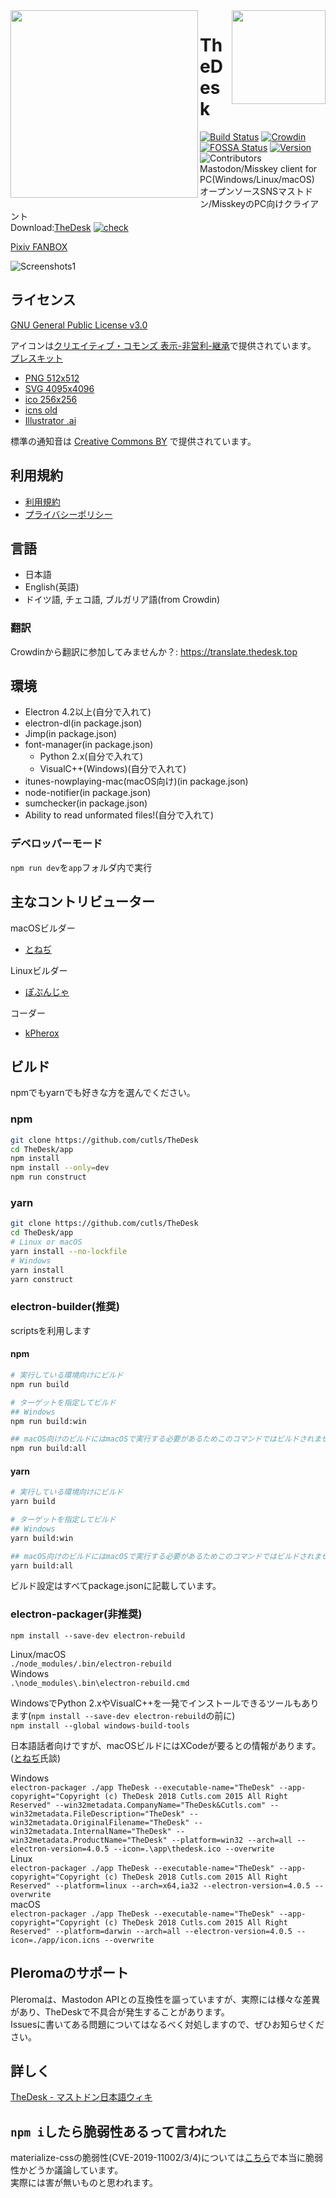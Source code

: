 <img src="https://thedesk.top/img/top.png" width="300" align="left">
<img src="https://thedesk.top/img/desk.png" width="150" align="right">

# TheDesk
 
[![Build Status](https://travis-ci.org/cutls/TheDesk.svg?branch=master)](https://travis-ci.org/cutls/TheDesk)
[![Crowdin](https://d322cqt584bo4o.cloudfront.net/thedesk/localized.svg)](https://translate.thedesk.top/project/thedesk)
[![FOSSA Status](https://bit.ly/2N4cLd1)](https://bit.ly/31zqMmZ)
[![Version](https://flat.badgen.net/github/release/cutls/TheDesk)](https://github.com/cutls/TheDesk/releases)
![Contributors](https://flat.badgen.net/github/contributors/cutls/TheDesk)  
Mastodon/Misskey client for PC(Windows/Linux/macOS)  
オープンソースSNSマストドン/MisskeyのPC向けクライアント  
Download:[TheDesk](https://thedesk.top) [![check](https://status.cutls.com/badge/?site=thedesk.top)](https://status.cutls.com)    

[Pixiv FANBOX](https://www.pixiv.net/fanbox/creator/28105985)

![Screenshots1](https://thedesk.top/img/scr1.png)  

## ライセンス

[GNU General Public License v3.0](https://github.com/cutls/TheDesk/blob/master/LICENSE)  

アイコンは[クリエイティブ・コモンズ 表示-非営利-継承](https://creativecommons.org/licenses/by-nc-sa/4.0/)で提供されています。  
[プレスキット](https://d2upiril6ywqp9.cloudfront.net/press/TheDesk+PressKit.zip)  

* [PNG 512x512](https://d2upiril6ywqp9.cloudfront.net/press/thedesk.png)
* [SVG 4095x4096](https://d2upiril6ywqp9.cloudfront.net/press/thedesk-fullcolor.svg)
* [ico 256x256](https://d2upiril6ywqp9.cloudfront.net/press/thedesk.ico)
* [icns old](https://d2upiril6ywqp9.cloudfront.net/press/thedesk.icns)
* [Illustrator .ai](https://d2upiril6ywqp9.cloudfront.net/press/thedesk.ai)

標準の通知音は [Creative Commons BY](https://creativecommons.org/licenses/by/4.0/) で提供されています。

## 利用規約

* [利用規約](https://thedesk.top/tos.html)
* [プライバシーポリシー](https://thedesk.top/priv.html)

## 言語

* 日本語
* English(英語)
* ドイツ語, チェコ語, ブルガリア語(from Crowdin)

### 翻訳
  
Crowdinから翻訳に参加してみませんか？: https://translate.thedesk.top  

## 環境

* Electron 4.2以上(自分で入れて)
* electron-dl(in package.json)
* Jimp(in package.json)
* font-manager(in package.json)
  * Python 2.x(自分で入れて)
  * VisualC++(Windows)(自分で入れて)
* itunes-nowplaying-mac(macOS向け)(in package.json)
* node-notifier(in package.json)
* sumchecker(in package.json)
* Ability to read unformated files!(自分で入れて)

### デベロッパーモード

`npm run dev`を`app`フォルダ内で実行

## 主なコントリビューター

macOSビルダー  

* [とねぢ](https://minohdon.jp/@toneji)

Linuxビルダー  

* [ぽぷんじゃ](https://popon.pptdn.jp/@popn_ja)

コーダー

* [kPherox](https://pl.kpherox.dev/kPherox)

## ビルド

npmでもyarnでも好きな方を選んでください。

### npm

```sh
git clone https://github.com/cutls/TheDesk
cd TheDesk/app
npm install
npm install --only=dev
npm run construct
```

### yarn

```sh
git clone https://github.com/cutls/TheDesk
cd TheDesk/app
# Linux or macOS
yarn install --no-lockfile
# Windows
yarn install
yarn construct
```

### electron-builder(推奨)

scriptsを利用します

#### npm

```sh
# 実行している環境向けにビルド
npm run build

# ターゲットを指定してビルド
## Windows
npm run build:win

## macOS向けのビルドにはmacOSで実行する必要があるためこのコマンドではビルドされません
npm run build:all
```

#### yarn

```sh
# 実行している環境向けにビルド
yarn build

# ターゲットを指定してビルド
## Windows
yarn build:win

## macOS向けのビルドにはmacOSで実行する必要があるためこのコマンドではビルドされません
yarn build:all
```

ビルド設定はすべてpackage.jsonに記載しています。  

### electron-packager(非推奨)
`npm install --save-dev electron-rebuild`  
  
Linux/macOS  
`./node_modules/.bin/electron-rebuild`  
Windows  
`.\node_modules\.bin\electron-rebuild.cmd`  
  
WindowsでPython 2.xやVisualC++を一発でインストールできるツールもあります(`npm install --save-dev electron-rebuild`の前に)  
`npm install --global windows-build-tools`  
  
日本語話者向けですが、macOSビルドにはXCodeが要るとの情報があります。([とねぢ](https://minohdon.jp/@toneji)氏談)  

Windows  
`electron-packager ./app TheDesk --executable-name="TheDesk" --app-copyright="Copyright (c) TheDesk 2018 Cutls.com 2015 All Right Reserved" --win32metadata.CompanyName="TheDesk&Cutls.com" --win32metadata.FileDescription="TheDesk" --win32metadata.OriginalFilename="TheDesk" --win32metadata.InternalName="TheDesk" --win32metadata.ProductName="TheDesk" --platform=win32 --arch=all --electron-version=4.0.5 --icon=.\app\thedesk.ico --overwrite`  
Linux  
`electron-packager ./app TheDesk --executable-name="TheDesk" --app-copyright="Copyright (c) TheDesk 2018 Cutls.com 2015 All Right Reserved" --platform=linux --arch=x64,ia32 --electron-version=4.0.5 --overwrite`  
macOS  
`electron-packager ./app TheDesk --executable-name="TheDesk" --app-copyright="Copyright (c) TheDesk 2018 Cutls.com 2015 All Right Reserved" --platform=darwin --arch=all --electron-version=4.0.5 --icon=./app/icon.icns --overwrite`  

## Pleromaのサポート

Pleromaは、Mastodon APIとの互換性を謳っていますが、実際には様々な差異があり、TheDeskで不具合が発生することがあります。  
Issuesに書いてある問題についてはなるべく対処しますので、ぜひお知らせください。

## 詳しく

[TheDesk - マストドン日本語ウィキ](https://ja.mstdn.wiki/TheDesk)

## `npm i`したら脆弱性あるって言われた

materialize-cssの脆弱性(CVE-2019-11002/3/4)については[こちら](https://github.com/Dogfalo/materialize/issues/6286)で本当に脆弱性かどうか議論しています。  
実際には害が無いものと思われます。
